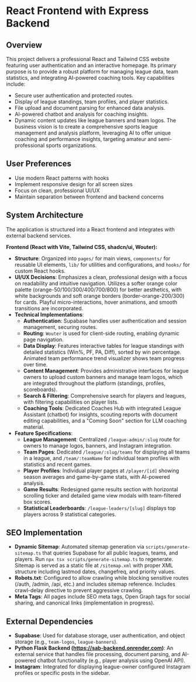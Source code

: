 # React Frontend with Express Backend

## Overview
This project delivers a professional React and Tailwind CSS website featuring user authentication and an interactive homepage. Its primary purpose is to provide a robust platform for managing league data, team statistics, and integrating AI-powered coaching tools. Key capabilities include:
- Secure user authentication and protected routes.
- Display of league standings, team profiles, and player statistics.
- File upload and document parsing for enhanced data analysis.
- AI-powered chatbot and analysis for coaching insights.
- Dynamic content updates like league banners and team logos.
The business vision is to create a comprehensive sports league management and analysis platform, leveraging AI to offer unique coaching and performance insights, targeting amateur and semi-professional sports organizations.

## User Preferences
- Use modern React patterns with hooks
- Implement responsive design for all screen sizes
- Focus on clean, professional UI/UX
- Maintain separation between frontend and backend concerns

## System Architecture
The application is structured into a React frontend and integrates with external backend services.

**Frontend (React with Vite, Tailwind CSS, shadcn/ui, Wouter):**
- **Structure**: Organized into `pages/` for main views, `components/` for reusable UI elements, `lib/` for utilities and configurations, and `hooks/` for custom React hooks.
- **UI/UX Decisions**: Emphasizes a clean, professional design with a focus on readability and intuitive navigation. Utilizes a softer orange color palette (orange-50/100/300/400/700/800) for better aesthetics, with white backgrounds and soft orange borders (border-orange-200/300) for cards. Playful micro-interactions, hover animations, and smooth transitions are incorporated.
- **Technical Implementations**:
    - **Authentication**: Supabase handles user authentication and session management, securing routes.
    - **Routing**: `Wouter` is used for client-side routing, enabling dynamic page navigation.
    - **Data Display**: Features interactive tables for league standings with detailed statistics (Win%, PF, PA, Diff), sorted by win percentage. Animated team performance trend visualizer shows team progress over time.
    - **Content Management**: Provides administrative interfaces for league owners to upload custom banners and manage team logos, which are integrated throughout the platform (standings, profiles, scoreboards).
    - **Search & Filtering**: Comprehensive search for players and leagues, with filtering capabilities on player lists.
    - **Coaching Tools**: Dedicated Coaches Hub with integrated League Assistant (chatbot) for insights, scouting reports with document editing capabilities, and a "Coming Soon" section for LLM coaching material.
- **Feature Specifications**:
    - **League Management**: Centralized `/league-admin/:slug` route for owners to manage logos, banners, and Instagram integration.
    - **Team Pages**: Dedicated `/league/:slug/teams` for displaying all teams in a league, and `/team/:teamName` for individual team profiles with statistics and recent games.
    - **Player Profiles**: Individual player pages at `/player/[id]` showing season averages and game-by-game stats, with AI-powered analysis.
    - **Game Results**: Redesigned game results section with horizontal scrolling ticker and detailed game view modals with team-filtered box scores.
    - **Statistical Leaderboards**: `/league-leaders/[slug]` displays top players across 9 statistical categories.

## SEO Implementation
- **Dynamic Sitemap**: Automated sitemap generation via `scripts/generate-sitemap.ts` that queries Supabase for all public leagues, teams, and players. Run `npx tsx scripts/generate-sitemap.ts` to regenerate. Sitemap is served as a static file at `/sitemap.xml` with proper XML structure including lastmod dates, changefreq, and priority values.
- **Robots.txt**: Configured to allow crawling while blocking sensitive routes (/auth, /admin, /api, etc.) and includes sitemap reference. Includes crawl-delay directive to prevent aggressive crawling.
- **Meta Tags**: All pages include SEO meta tags, Open Graph tags for social sharing, and canonical links (implementation in progress).

## External Dependencies
- **Supabase**: Used for database storage, user authentication, and object storage (e.g., `team-logos`, `league-banners`).
- **Python Flask Backend (https://sab-backend.onrender.com)**: An external service that handles file processing, document parsing, and AI-powered chatbot functionality (e.g., player analysis using OpenAI API).
- **Instagram**: Integrated for displaying league-owner configured Instagram profiles or specific posts in the sidebar.